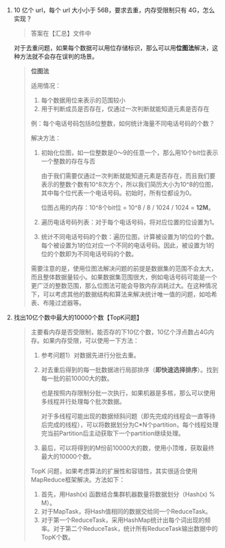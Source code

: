 1. 10 亿个 url，每个 url 大小小于 56B，要求去重，内存受限制只有 4G，怎么实现？

   > 答案在【汇总】文件中

   对于去重问题，如果每个数据可以用位存储标识，那么可以用**位图法**解决，这种方法就不会存在误判的场景。

   > **位图法**
   >
   > 适用情况：
   >
   > 1. 每个数据用位来表示的范围较小
   > 2. 用于判断成员是否存在，仅通过一次判断就能知道元素是否存在
   >
   > 例：每个电话号码包括8位整数，如何统计海量不同电话号码的个数？
   >
   > 解决方法：
   >
   > 1. 初始化位图，如一位整数是0～9的任意一个，那么用10个bit位表示一个整数的存在与否
   >
   >    由于我们需要仅通过一次判断就能知道元素是否存在，而且我们要表示的整数个数有10^8次方个，所以我们简历大小为10^8的位图，其中每个位代表一个电话号码。初始时，所有位都设为0。
   >
   >    位图占用的内存：10^8个bit位 = 10^8 / 8 / 1024 / 1024 = **12M**。
   >
   > 2. 遍历电话号码列表：对于每个电话号码，将对应位置的位设置为1。
   >
   > 3. 统计不同电话号码的个数：遍历位图，计算被设置为1的位的个数。每个被设置为1的位对应一个不同的电话号码。因此，被设置为1的位的个数即为不同电话号码的个数。
   >
   > 需要注意的是，使用位图法解决问题的前提是数据集的范围不会太大，而且整体数据量较小。如果数据集范围很大，例如电话号码可能是一个更广泛的整数范围，那么位图法可能会导致内存消耗过大。在这种情况下，可以考虑其他的数据结构和算法来解决统计唯一值的问题，如哈希表、布隆过滤器等。

2. 找出10亿个数中最大的10000个数【TopK问题】

   > 主要看内存是否受限制，能否存的下10亿个数，10亿个浮点数占4G内存。如果内存受限，可以使用一下方法：
   >
   > 1. 参考问题1）对数据先进行分批去重。
   >
   > 2. 对去重后得到的每一批数据进行局部排序（**即快速选择排序**）。找到每一批的前10000大的数。
   >
   >    也是按照内存限制分批一次执行，如果机器是多核，那么可以使用多线程并行处理每个批次数据。
   >
   >    对于多线程可能出现的数据倾斜问题（即先完成的线程会一直等待后完成的线程），可以将数据划分为C*N个partition，每个线程处理完当前Partition后主动获取下一个partition继续处理。
   >
   > 3. 最后，可以将得到的M份前10000大的数，使用小顶堆，获取最终最大的10000个数。
   >
   > TopK 问题，如果考虑算法的扩展性和容错性，其实很适合使用MapReduce框架解决。方法如下：
   >
   > 1. 首先，用Hash(x) 函数结合集群机器数量将数据划分（Hash(x) % M）。
   > 2. 对于MapTask，将Hash值相同的数据交给同一个ReduceTask。
   > 3. 对于第一个ReduceTask，采用HashMap统计出每个词出现的频率。对于第二个ReduceTask，统计所有ReduceTask输出数据中的TopK个数。